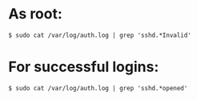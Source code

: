 # As root:
```shell
$ sudo cat /var/log/auth.log | grep 'sshd.*Invalid'
```

# For successful logins:
```shell
$ sudo cat /var/log/auth.log | grep 'sshd.*opened'
```
